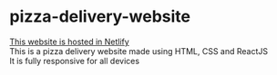 # pizza-delivery-website
[This website is hosted in Netlify](https://pizza-delivery797.netlify.app/) <br>
This is a pizza delivery website made using HTML, CSS and ReactJS <br>
It is fully responsive for all devices
